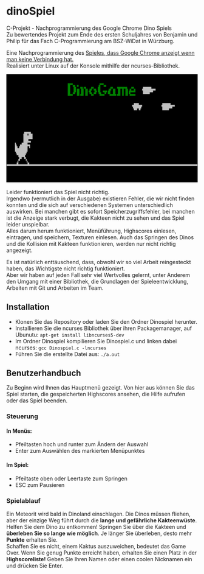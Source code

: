 # dinoSpiel
C-Projekt - Nachprogrammierung des Google Chrome Dino Spiels  
Zu bewertendes Projekt zum Ende des ersten Schuljahres von Benjamin und Philip für das Fach C-Programmierung am BSZ-WiDat in Würzburg.

Eine Nachprogrammierung des [Spieles, dass Google Chrome anzeigt wenn man keine Verbindung hat.](http://apps.thecodepost.org/trex/trex.html)  
Realisiert unter Linux auf der Konsole mithilfe der ncurses-Bibliothek.

![Screenshot dinoSpiel](screenshot.png)

Leider funktioniert das Spiel nicht richtig.  
Irgendwo (vermutlich in der Ausgabe) existieren Fehler, die wir nicht finden konnten und die sich auf verschiedenen Systemen unterschiedlich auswirken. Bei manchen gibt es sofort Speicherzugriffsfehler, bei manchen ist die Anzeige stark verbugt, die Kakteen nicht zu sehen und das Spiel leider unspielbar.  
Alles darum herum funktioniert, Menüführung,  Highscores einlesen, eintragen, und speichern, Texturen einlesen. Auch das Springen des Dinos und die Kollision mit Kakteen funktionieren, werden nur nicht richtig angezeigt.

Es ist natürlich enttäuschend, dass, obwohl wir so viel Arbeit reingesteckt haben, das Wichtigste nicht richtig funktioniert.  
Aber wir haben auf jeden Fall sehr viel Wertvolles gelernt, unter Anderem den Umgang mit einer Bibliothek, die Grundlagen der Spieleentwicklung, Arbeiten mit Git und Arbeiten im Team.

## Installation
- Klonen Sie das Repository oder laden Sie den Ordner Dinospiel herunter.
- Installieren Sie die ncurses Bibliothek über ihren Packagemanager, auf Ubunutu: `apt-get install libncurses5-dev`
- Im Ordner Dinospiel kompilieren Sie Dinospiel.c und linken dabei ncurses: `gcc Dinospiel.c -lncurses`
- Führen Sie die erstellte Datei aus: `./a.out`

## Benutzerhandbuch
Zu Beginn wird Ihnen das Hauptmenü gezeigt. Von hier aus können Sie das Spiel starten, die gespeicherten Highscores ansehen, die Hilfe aufrufen oder das Spiel beenden.

### Steuerung
#### In Menüs:
- Pfeiltasten hoch und runter zum Ändern der Auswahl
- Enter zum Auswählen des markierten Menüpunktes

#### Im Spiel:
- Pfeiltaste oben oder Leertaste zum Springen
- ESC zum Pausieren

### Spielablauf
Ein Meteorit wird bald in Dinoland einschlagen. Die Dinos müssen fliehen, aber der einzige Weg führt durch die __lange und gefährliche Kakteenwüste__.  
Helfen Sie dem Dino zu entkommen! Springen Sie über die Kakteen und __überleben Sie so lange wie möglich__. Je länger Sie überleben, desto mehr __Punkte__ erhalten Sie.  
Schaffen Sie es nicht, einem Kaktus auszuweichen, bedeutet das Game Over. Wenn Sie genug Punkte erreicht haben, erhalten Sie einen Platz in der __Highscoreliste!__ Geben Sie Ihren Namen oder einen coolen Nicknamen ein und drücken Sie Enter.  
